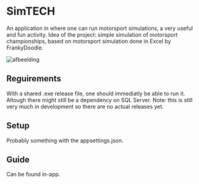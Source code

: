 # SimTECH
An application in where one can run motorsport simulations, a very useful and fun activity.
Idea of the project: simple simulation of motorsport championships, based on motorsport simulation done in Excel by FrankyDoodle.

![afbeelding](https://user-images.githubusercontent.com/28059040/234005330-7da2431a-3d37-418d-a1f4-332cf229ce7e.png)

## Reguirements
With a shared .exe release file, one should immediatly be able to run it. Altough there might still be a dependency on SQL Server.
Note: this is still very much in development so there are no actual releases yet.

## Setup
Probably something with the appsettings.json.

## Guide
Can be found in-app.
